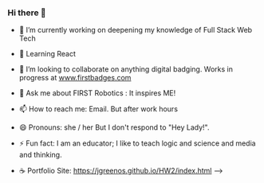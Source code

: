 ### Hi there 👋


- 🔭 I’m currently working on deepening my knowledge of Full Stack Web Tech
- 🌱 Learning React
- 👯 I’m looking to collaborate on anything digital badging.  Works in progress at www.firstbadges.com
- 💬 Ask me about FIRST Robotics : It inspires ME!
- 📫 How to reach me: Email.  But after work hours 
- 😄 Pronouns: she / her  But I don't respond to "Hey Lady!".
- ⚡ Fun fact: I am an educator; I like to teach logic and science and media and thinking.

- :coffee: Portfolio Site: https://jgreenos.github.io/HW2/index.html
-->

